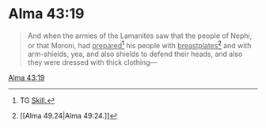 # Alma 43:19

> And when the armies of the Lamanites saw that the people of Nephi, or that Moroni, had <u>prepared</u>[^a] his people with <u>breastplates</u>[^b] and with arm-shields, yea, and also shields to defend their heads, and also they were dressed with thick clothing—

[Alma 43:19](https://www.churchofjesuschrist.org/study/scriptures/bofm/alma/43?lang=eng&id=p19#p19)


[^a]: TG [Skill.](https://www.churchofjesuschrist.org/study/scriptures/tg/skill?lang=eng)
[^b]: [[Alma 49.24|Alma 49:24.]]
